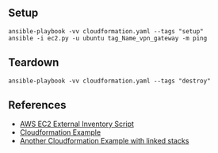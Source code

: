 
## Setup

    ansible-playbook -vv cloudformation.yaml --tags "setup"
    ansible -i ec2.py -u ubuntu tag_Name_vpn_gateway -m ping


## Teardown

    ansible-playbook -vv cloudformation.yaml --tags "destroy"


## References

* [AWS EC2 External Inventory Script](http://docs.ansible.com/ansible/intro_dynamic_inventory.html#example-aws-ec2-external-inventory-script)
* [Cloudformation Example]( https://github.com/ansible/ansible-examples/blob/master/language_features/cloudformation.yaml)
* [Another Cloudformation Example with linked stacks](http://odecee.com.au/cloudformation-and-ansible/)
